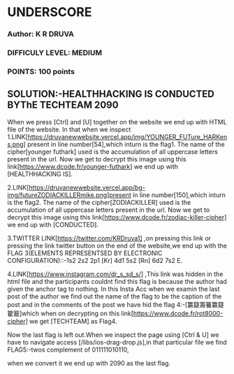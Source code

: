 # UNDERSCORE
### Author: K R DRUVA
### DIFFICULY LEVEL: MEDIUM
### POINTS: 100 points

## SOLUTION:-HEALTHHACKING IS CONDUCTED BYThE TECHTEAM 2090

When we press [Ctrl] and [U] together  on the website we end up with HTML file of the  website.
In that when we inspect 
1.LINK[https://druvanewwebsite.vercel.app/img/YOUNGER_FUTure_HARKens.png] present in line number[54],which inturn is the flag1.
The name of the cipher[younger futhark] used is the accumulation of all uppercase letters present in the url.
Now we get to decrypt this image using this link[https://www.dcode.fr/younger-futhark] we end up with [HEALTHHACKING IS].


2.LINK[https://druvanewwebsite.vercel.app/bg-img/futureZODIACKILLERmike.png]present in line number[150],which inturn is the flag2.
The name of the cipher[ZODIACKILLER] used is the accumulation of all uppercase letters present in the url.
Now we get to decrypt this image using this link[https://www.dcode.fr/zodiac-killer-cipher] we end up with [CONDUCTED].


3.TWITTER LINK[https://twitter.com/KRDruva1] ,on pressing this link or pressing the link twitter button on the end of the website,we end up with the FLAG 3(ELEMENTS REPRESENTSED BY ELECTRONIC CONFIGURATION)::-1s2 2s2 2p1 [Kr] 4d1 5s2 [Rn] 6d2 7s2 E.


4.LINK[https://www.instagram.com/dr_s_sd_s/] ,This link was hidden in the html file and the participants couldnt find this flag is because the author had given the anchor tag to nothing.
In this Insta Acc when we examin the last post of the author we find out the name of the flag to be the caption of the post and in the comments of the post we have hid the flag 4:-[籝籎籌籑籝籎籊籖]which when on decrypting  on this link[https://www.dcode.fr/rot8000-cipher] we get [TECHTEAM] as Flag4.


Now the last flag is left out.When we inspect the page using [Ctrl & U] we have to navigate access [/libs/ios-drag-drop.js],in that particular file we find FLAG5:-twos complement of 011111010110,

when we convert it we end up with 2090 as the last flag.
